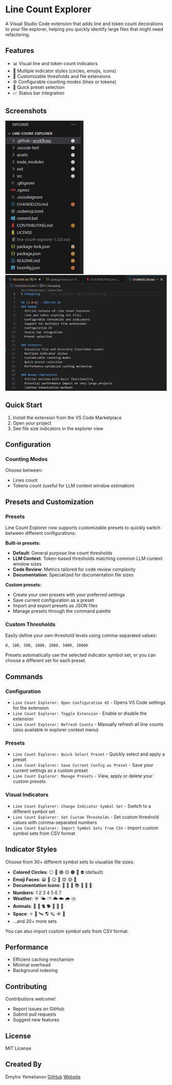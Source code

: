 # Line Count Explorer

A Visual Studio Code extension that adds line and token count decorations to your file explorer, helping you quickly identify large files that might need refactoring.

## Features

- 📊 Visual line and token count indicators
- 🎨 Multiple indicator styles (circles, emojis, icons)
- 🔧 Customizable thresholds and file extensions
- ⚙️ Configurable counting modes (lines or tokens)
- 🚀 Quick preset selection
- 📈 Status bar integration

## Screenshots

![alt text](assets/screenshot1.png)
![alt text](assets/screenshot2.png)


## Quick Start

1. Install the extension from the VS Code Marketplace
2. Open your project
3. See file size indicators in the explorer view

## Configuration

### Counting Modes

Choose between:
- Lines count
- Tokens count (useful for LLM context window estimation)

## Presets and Customization

### Presets

Line Count Explorer now supports customizable presets to quickly switch between different configurations:

**Built-in presets:**
- **Default**: General purpose line count thresholds
- **LLM Context**: Token-based thresholds matching common LLM context window sizes
- **Code Review**: Metrics tailored for code review complexity
- **Documentation**: Specialized for documentation file sizes

**Custom presets:**
- Create your own presets with your preferred settings
- Save current configuration as a preset
- Import and export presets as JSON files
- Manage presets through the command palette

### Custom Thresholds

Easily define your own threshold levels using comma-separated values:

```
0, 100, 500, 1000, 2000, 5000, 10000
```

Presets automatically use the selected indicator symbol set, or you can choose a different set for each preset.

## Commands

### Configuration
- `Line Count Explorer: Open Configuration UI` - Opens VS Code settings for the extension
- `Line Count Explorer: Toggle Extension` - Enable or disable the extension
- `Line Count Explorer: Refresh Counts` - Manually refresh all line counts (also available in explorer context menu)

### Presets
- `Line Count Explorer: Quick Select Preset` - Quickly select and apply a preset
- `Line Count Explorer: Save Current Config as Preset` - Save your current settings as a custom preset
- `Line Count Explorer: Manage Presets` - View, apply or delete your custom presets

### Visual Indicators
- `Line Count Explorer: Change Indicator Symbol Set` - Switch to a different symbol set
- `Line Count Explorer: Set Custom Thresholds` - Set custom threshold values with comma-separated numbers
- `Line Count Explorer: Import Symbol Sets from CSV` - Import custom symbol sets from CSV format

## Indicator Styles

Choose from 30+ different symbol sets to visualize file sizes:

- **Colored Circles**: ⚪ 🔵 🟢 🟡 🟠 🔴 ⛔ (default)
- **Emoji Faces**: 😀 🙂 😐 🙁 😟 😰 🤯
- **Documentation Icons**: 📝 📄 📑 📚 📔 📙 📘
- **Numbers**: 1 2 3 4 5 6 7
- **Weather**: ☀️ 🌤️ ⛅ 🌥️ ☁️ 🌧️ ⛈️
- **Animals**: 🐜 🐁 🐈 🐕 🦊 🐎 🐘
- **Space**: ⚛️ 🔬 🛰️ 🌎 🪐 ☀️ 🌌
- ...and 20+ more sets

You can also import custom symbol sets from CSV format.

## Performance

- Efficient caching mechanism
- Minimal overhead
- Background indexing

## Contributing

Contributions welcome! 
- Report issues on GitHub
- Submit pull requests
- Suggest new features

## License

MIT License

## Created By

Dmytro Yemelianov
[GitHub](https://github.com/dmytrove)
[Website](https://dmytrove.com)